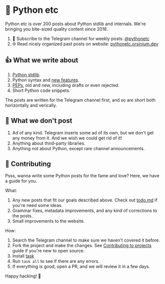 # 🐍 Python etc

Python etc is over 200 posts about Python stdlib and internals. We're bringing you bite-sized quality content since 2018.

1. 📢 Subscribe to the Telegram channel for weekly posts: [@pythonetc](https://t.me/s/pythonetc)
2. 🌐 Read nicely organized past posts on website: [pythonetc.orsinium.dev](https://pythonetc.orsinium.dev/)

## 👍 What we write about

1. [Python stdlib](https://pythonetc.orsinium.dev/stdlib.html).
2. Python syntax and [new features](https://pythonetc.orsinium.dev/pythons.html).
3. [PEPs](https://pythonetc.orsinium.dev/peps.html), old and new, including drafts or even rejected.
4. Short Python code snippets.

The posts are written for the Telegram channel first, and so are short both horizontally and verically.

## 🙅 What we don't post

1. Ad of any kind. Telegram inserts some ad of its own, but we don't get any money from it. And we wish we could get rid of it!
2. Anything about third-party libraries.
3. Anything not about Python, except rare channel announcements.

## 🤝 Contributing

Psss, wanna write some Python posts for the fame and love? Here, we have a guide for you.

What:

1. Any new posts that fit our goals described above. Check out [todo.md](./todo.md) if you're need some ideas.
2. Grammar fixes, metadata improvements, and any kind of corrections to the posts.
3. Small improvements to the website.

How:

1. Search the Telegram channel to make sure we haven't covered it before.
2. Fork the project and make the changes. See [Contributing to projects](https://docs.github.com/en/get-started/quickstart/contributing-to-projects) guide if you're new to open source.
3. Install [task](https://taskfile.dev/)
4. Run `task all` to see if there are any errors.
5. If everything is good, open a PR, and we will review it in a few days.

Happy hacking! 💙
